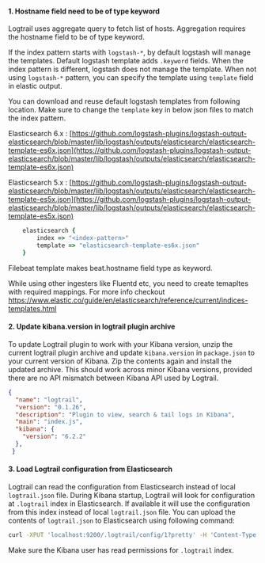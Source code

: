 #### 1. Hostname field need to be of type keyword

Logtrail uses aggregate query to fetch list of hosts. Aggregation requires the hostname field to be of type keyword.

If the index pattern starts with `logstash-*`, by default logstash will manage the templates. Default logstash template adds `.keyword` fields. When the index pattern is different, logstash does not manage the template. When not using `logstash-*` pattern, you can specify the template using `template` field in elastic output. 

You can download and reuse default logstash templates from following location. Make sure to change the `template` key in below json files to match the index pattern.

Elasticsearch 6.x : [https://github.com/logstash-plugins/logstash-output-elasticsearch/blob/master/lib/logstash/outputs/elasticsearch/elasticsearch-template-es6x.json](https://github.com/logstash-plugins/logstash-output-elasticsearch/blob/master/lib/logstash/outputs/elasticsearch/elasticsearch-template-es6x.json)

Elasticsearch 5.x : [https://github.com/logstash-plugins/logstash-output-elasticsearch/blob/master/lib/logstash/outputs/elasticsearch/elasticsearch-template-es5x.json](https://github.com/logstash-plugins/logstash-output-elasticsearch/blob/master/lib/logstash/outputs/elasticsearch/elasticsearch-template-es5x.json)

```ruby
	elasticsearch {
		index => "<index-pattern>"
		template => "elasticsearch-template-es6x.json"
	}
```

Filebeat template makes beat.hostname field type as keyword.

While using other ingesters like Fluentd etc, you need to create temapltes with required mappings. For more info checkout https://www.elastic.co/guide/en/elasticsearch/reference/current/indices-templates.html

#### 2. Update kibana.version in logtrail plugin archive

To update Logtrail plugin to work with your Kibana version, unzip the current logtrail plugin archive and update `kibana.version` in `package.json` to your current version of Kibana. Zip the contents again and install the updated archive. This should work across minor Kibana versions, provided there are no API mismatch between Kibana API used by Logtrail.

```json
{
  "name": "logtrail",
  "version": "0.1.26",
  "description": "Plugin to view, search & tail logs in Kibana",
  "main": "index.js",
  "kibana": {
    "version": "6.2.2"
  },
 }

```

#### 3. Load Logtrail configuration from Elasticsearch

Logtrail can read the configuration from Elasticsearch instead of local `logtrail.json` file. During Kibana startup, Logtrail will look for configuration at `.logtrail` index in Elasticsearch. If available it will use the configuration from this index instead of local `logtrail.json` file. You can upload the contents of `logtrail.json` to Elasticsearch using following command:
```sh
curl -XPUT 'localhost:9200/.logtrail/config/1?pretty' -H 'Content-Type: application/json' -d@<path_to_logtrail.json_file>
```
Make sure the Kibana user has read permissions for `.logtrail` index.
